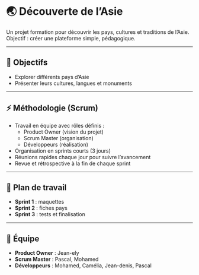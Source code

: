 # 🌏 Découverte de l’Asie

Un projet formation pour découvrir les pays, cultures et traditions de l’Asie.  
Objectif : créer une plateforme simple, pédagogique.

---

## 🧭 Objectifs

- Explorer différents pays d’Asie
- Présenter leurs cultures, langues et monuments

---

## ⚡ Méthodologie (Scrum)

- Travail en équipe avec rôles définis :
  - Product Owner (vision du projet)
  - Scrum Master (organisation)
  - Développeurs (réalisation)
- Organisation en sprints courts (3 jours)
- Réunions rapides chaque jour pour suivre l’avancement
- Revue et rétrospective à la fin de chaque sprint

---

## 📆 Plan de travail

- **Sprint 1** : maquettes
- **Sprint 2** : fiches pays
- **Sprint 3** : tests et finalisation

---

## 👥 Équipe

- **Product Owner** : Jean-ely
- **Scrum Master** : Pascal, Mohamed
- **Développeurs** : Mohamed, Camélia, Jean-denis, Pascal
